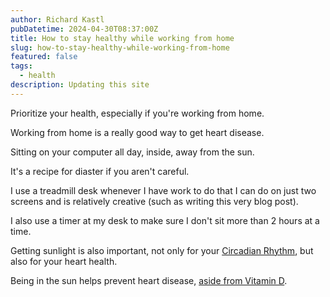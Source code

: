 ```yaml
---
author: Richard Kastl
pubDatetime: 2024-04-30T08:37:00Z
title: How to stay healthy while working from home
slug: how-to-stay-healthy-while-working-from-home
featured: false
tags:
  - health
description: Updating this site
---
```


Prioritize your health, especially if you're working from home.

Working from home is a really good way to get heart disease. 

Sitting on your computer all day, inside, away from the sun. 

It's a recipe for diaster if you aren't careful. 

I use a treadmill desk whenever I have work to do that I can do on just two screens and is relatively creative (such as writing this very blog post).

I also use a timer at my desk to make sure I don't sit more than 2 hours at a time. 

Getting sunlight is also important, not only for your <a href="https://www.perplexity.ai/search/find-an-article-o8Y0cfzNRUerXomxYWW3qQ" target="_blank">Circadian Rhythm</a>, but also for your heart health. 

Being in the sun helps prevent heart disease, <a href="https://pubmed.ncbi.nlm.nih.gov/26766556/" target="_blank">aside from Vitamin D</a>. 

